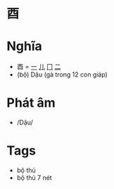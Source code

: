 # 酉

# Nghĩa
* 酉 = [一](一.md) [儿](儿.md) [冂](冂.md) [二](二.md)
* (bộ) Dậu (gà trong 12 con giáp)

# Phát âm
* /Dậu/

# Tags
* bộ thủ
*  bộ thủ 7 nét

<script>window.HANZI_FIELD='酉';</script>
